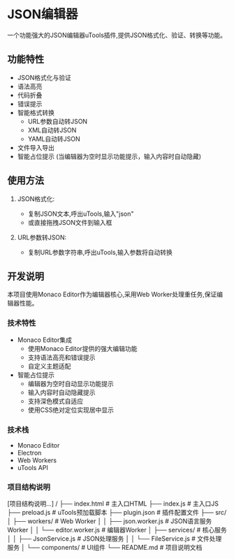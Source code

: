 # JSON编辑器

一个功能强大的JSON编辑器uTools插件,提供JSON格式化、验证、转换等功能。

## 功能特性

- JSON格式化与验证
- 语法高亮
- 代码折叠
- 错误提示
- 智能格式转换
  - URL参数自动转JSON
  - XML自动转JSON
  - YAML自动转JSON
- 文件导入导出
- 智能占位提示 (当编辑器为空时显示功能提示，输入内容时自动隐藏)

## 使用方法

1. JSON格式化:
   - 复制JSON文本,呼出uTools,输入"json"
   - 或直接拖拽JSON文件到输入框

2. URL参数转JSON:
   - 复制URL参数字符串,呼出uTools,输入参数将自动转换

## 开发说明

本项目使用Monaco Editor作为编辑器核心,采用Web Worker处理重任务,保证编辑器性能。

### 技术特性

- Monaco Editor集成
  - 使用Monaco Editor提供的强大编辑功能
  - 支持语法高亮和错误提示
  - 自定义主题适配
- 智能占位提示
  - 编辑器为空时自动显示功能提示
  - 输入内容时自动隐藏提示
  - 支持深色模式自适应
  - 使用CSS绝对定位实现居中显示

### 技术栈

- Monaco Editor
- Electron
- Web Workers
- uTools API

### 项目结构说明
[项目结构说明...]
/
├── index.html              # 主入口HTML
├── index.js               # 主入口JS
├── preload.js            # uTools预加载脚本
├── plugin.json           # 插件配置文件
├── src/
│   ├── workers/          # Web Worker
│   │   ├── json.worker.js     # JSON语言服务Worker
│   │   └── editor.worker.js   # 编辑器Worker
│   ├── services/         # 核心服务
│   │   ├── JsonService.js     # JSON处理服务
│   │   └── FileService.js     # 文件处理服务
│   └── components/       # UI组件
└── README.md            # 项目说明文档
